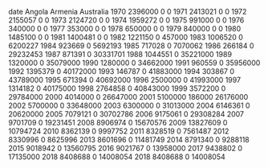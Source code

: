 date	Angola	Armenia	Australia
1970	2396000	0	0
1971	2413021	0	0
1972	2155057	0	0
1973	2124720	0	0
1974	1959272	0	0
1975	991000	0	0
1976	340000	0	0
1977	353000	0	0
1978	650000	0	0
1979	840000	0	0
1980	1485100	0	0
1981	1400481	0	0
1982	1221150	0	457000
1983	1006520	0	6200227
1984	923669	0	5692193
1985	717028	0	7070062
1986	266184	0	29232453
1987	871391	0	30331701
1988	1044551	0	35221000
1989	1320000	0	35079000
1990	1280000	0	34662000
1991	960559	0	35956000
1992	1395379	0	40172000
1993	146787	0	41883000
1994	303867	0	43789000
1995	671394	0	40692000
1996	2500000	0	41993000
1997	1314182	0	40175000
1998	2764858	0	40843000
1999	3572200	0	29784000
2000	4014000	0	26647000
2001	5100000	186000	26176000
2002	5700000	0	33648000
2003	6300000	0	31013000
2004	6146361	0	20620000
2005	7079121	0	30702786
2006	9175061	0	29308284
2007	9701709	0	19231451
2008	8906974	0	15670576
2009	13827609	0	10794724
2010	8362139	0	9997752
2011	8328519	0	7561487
2012	8330996	0	8625996
2013	8601696	0	11481749
2014	8791340	0	9288118
2015	9018942	0	13560795
2016	9021767	0	13958000
2017	9438802	0	17135000
2018	8408688	0	14008054
2018	8408688	0	14008054

